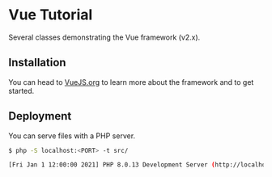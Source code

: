 # Vue Tutorial

Several classes demonstrating the Vue framework (v2.x).

## Installation

You can head to [VueJS.org](https://vuejs.org/) to learn more about the framework and to get started.

## Deployment

You can serve files with a PHP server.

```bash
$ php -S localhost:<PORT> -t src/

[Fri Jan 1 12:00:00 2021] PHP 8.0.13 Development Server (http://localhost:<PORT>) started
```